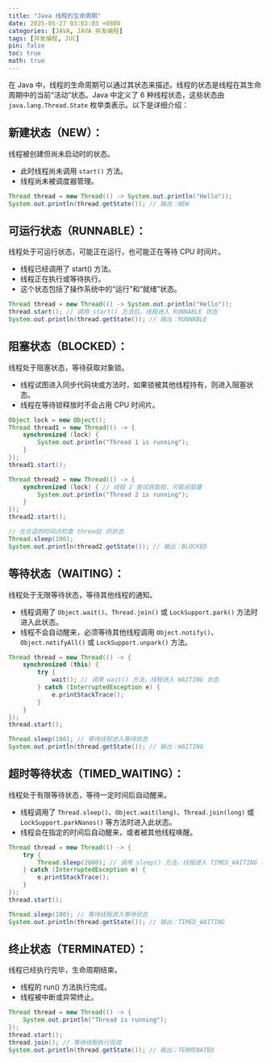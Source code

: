 ```yaml
---
title: "Java 线程的生命周期"
date: 2025-05-27 03:03:03 +0800
categories: [JAVA, JAVA 并发编程]
tags: [并发编程, JUC]
pin: false
toc: true
math: true
---
```


在 Java 中，线程的生命周期可以通过其状态来描述。线程的状态是线程在其生命周期中的当前“活动”状态。Java 中定义了 6 种线程状态，这些状态由 `java.lang.Thread.State` 枚举类表示。以下是详细介绍：

## 新建状态（NEW）：

线程被创建但尚未启动时的状态。

- 此时线程尚未调用 `start()` 方法。
- 线程尚未被调度器管理。

```java
Thread thread = new Thread(() -> System.out.println("Hello"));
System.out.println(thread.getState()); // 输出：NEW
```

## 可运行状态（RUNNABLE）：

线程处于可运行状态，可能正在运行，也可能正在等待 CPU 时间片。

- 线程已经调用了 start() 方法。
- 线程正在执行或等待执行。
- 这个状态包括了操作系统中的“运行”和“就绪”状态。

```java
Thread thread = new Thread(() -> System.out.println("Hello"));
thread.start(); // 调用 start() 方法后，线程进入 RUNNABLE 状态
System.out.println(thread.getState()); // 输出：RUNNABLE
```

## 阻塞状态（BLOCKED）：

线程处于阻塞状态，等待获取对象锁。

- 线程试图进入同步代码块或方法时，如果锁被其他线程持有，则进入阻塞状态。
- 线程在等待锁释放时不会占用 CPU 时间片。

```java
Object lock = new Object();
Thread thread1 = new Thread(() -> {
    synchronized (lock) {
        System.out.println("Thread 1 is running");
    }
});
thread1.start();

Thread thread2 = new Thread(() -> {
    synchronized (lock) { // 线程 2 尝试获取锁，可能会阻塞
        System.out.println("Thread 2 is running");
    }
});
thread2.start();

// 在合适的时间点检查 thread2 的状态
Thread.sleep(100);
System.out.println(thread2.getState()); // 输出：BLOCKED
```

## 等待状态（WAITING）：

线程处于无限等待状态，等待其他线程的通知。

- 线程调用了 `Object.wait()`、`Thread.join()` 或 `LockSupport.park()` 方法时进入此状态。
- 线程不会自动醒来，必须等待其他线程调用 `Object.notify()`、`Object.notifyAll()` 或 `LockSupport.unpark()` 方法。

```java
Thread thread = new Thread(() -> {
    synchronized (this) {
        try {
            wait(); // 调用 wait() 方法，线程进入 WAITING 状态
        } catch (InterruptedException e) {
            e.printStackTrace();
        }
    }
});
thread.start();

Thread.sleep(100); // 等待线程进入等待状态
System.out.println(thread.getState()); // 输出：WAITING
```

## 超时等待状态（TIMED_WAITING）：

线程处于有限等待状态，等待一定时间后自动醒来。

- 线程调用了 `Thread.sleep()`、`Object.wait(long)`、`Thread.join(long)` 或 `LockSupport.parkNanos()` 等方法时进入此状态。
- 线程会在指定的时间后自动醒来，或者被其他线程唤醒。

```java
Thread thread = new Thread(() -> {
    try {
        Thread.sleep(2000); // 调用 sleep() 方法，线程进入 TIMED_WAITING 状态
    } catch (InterruptedException e) {
        e.printStackTrace();
    }
});
thread.start();

Thread.sleep(100); // 等待线程进入等待状态
System.out.println(thread.getState()); // 输出：TIMED_WAITING
```

## 终止状态（TERMINATED）：

线程已经执行完毕，生命周期结束。

- 线程的 run() 方法执行完成。
- 线程被中断或异常终止。

```java
Thread thread = new Thread(() -> {
    System.out.println("Thread is running");
});
thread.start();
thread.join(); // 等待线程执行完成
System.out.println(thread.getState()); // 输出：TERMINATED
```
